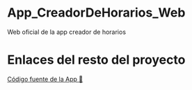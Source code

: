 # App_CreadorDeHorarios_Web
Web oficial de la app creador de horarios

# Enlaces del resto del proyecto
[Código fuente de la App 🏹](https://github.com/juanmatorres-dev/App_CreadorDeHorarios)
